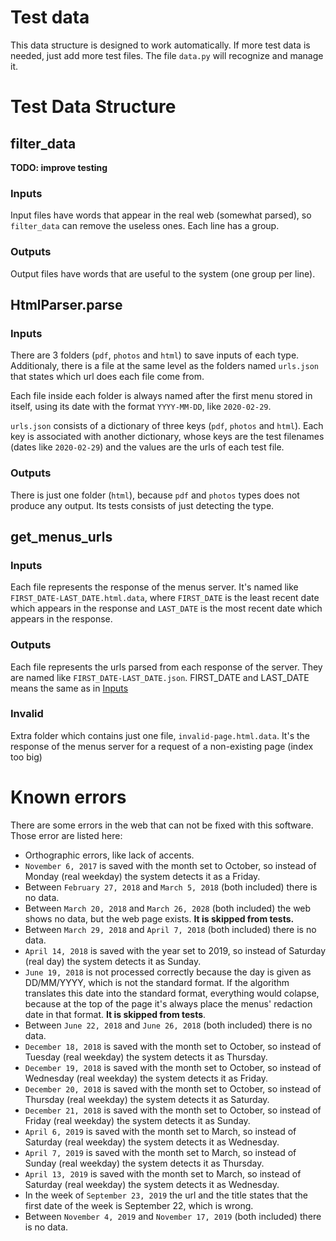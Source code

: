 # Test data
This data structure is designed to work automatically. If more test data is needed, just add more test files.
The file `data.py` will recognize and manage it.


# Test Data Structure

## filter_data
**TODO: improve testing**

### Inputs
Input files have words that appear in the real web (somewhat parsed), so `filter_data`
can remove the useless ones. Each line has a group.

### Outputs
Output files have words that are useful to the system (one group per line).


## HtmlParser.parse
### Inputs
There are 3 folders (`pdf`, `photos` and `html`) to save inputs of each type. Additionaly, there is
a file at the same level as the folders named `urls.json` that states which url does each file come from.

Each file inside each folder is always named after the first menu stored in itself, using its date with the format `YYYY-MM-DD`, like `2020-02-29`.

`urls.json` consists of a dictionary of three keys (`pdf`, `photos` and `html`). Each key is associated with
another dictionary, whose keys are the test filenames (dates like `2020-02-29`) and the values are the
urls of each test file.

### Outputs
There is just one folder (`html`), because `pdf` and `photos` types does not produce any output. Its tests consists of just detecting the type.

## get_menus_urls
### Inputs
Each file represents the response of the menus server. It's named like `FIRST_DATE-LAST_DATE.html.data`, where `FIRST_DATE` is the least recent date which appears in the response and `LAST_DATE` is the most recent date which appears in the response.

### Outputs
Each file represents the urls parsed from each response of the server. They are named like `FIRST_DATE-LAST_DATE.json`. FIRST_DATE and LAST_DATE means the same as in [Inputs](#inputs-2)

### Invalid
Extra folder which contains just one file, `invalid-page.html.data`. It's the response of the menus server for a request of a non-existing page (index too big)

# Known errors
There are some errors in the web that can not be fixed with this software. Those error are listed here:

* Orthographic errors, like lack of accents.
* `November 6, 2017` is saved with the month set to October, so instead of Monday (real weekday) the system detects it as a Friday.
* Between `February 27, 2018` and `March 5, 2018` (both included) there is no data.
* Between `March 20, 2018` and `March 26, 2028` (both included) the web shows no data, but the web page exists. **It is skipped from tests.**
* Between `March 29, 2018` and `April 7, 2018` (both included) there is no data.
* `April 14, 2018` is saved with the year set to 2019, so instead of Saturday (real day) the system detects it as Sunday.
* `June 19, 2018` is not processed correctly because the day is given as DD/MM/YYYY, which is not the standard format. If the algorithm translates this date into the standard format, everything would colapse, because at the top of the page it's always place the menus' redaction date in that format. **It is skipped from tests**.
* Between `June 22, 2018` and `June 26, 2018` (both included) there is no data.
* `December 18, 2018` is saved with the month set to October, so instead of Tuesday (real weekday) the system detects it as Thursday.
* `December 19, 2018` is saved with the month set to October, so instead of Wednesday (real weekday) the system detects it as Friday.
* `December 20, 2018` is saved with the month set to October, so instead of Thursday (real weekday) the system detects it as Saturday.
* `December 21, 2018` is saved with the month set to October, so instead of Friday (real weekday) the system detects it as Sunday.
* `April 6, 2019` is saved with the month set to March, so instead of Saturday (real weekday) the system detects it as Wednesday.
* `April 7, 2019` is saved with the month set to March, so instead of Sunday (real weekday) the system detects it as Thursday.
* `April 13, 2019` is saved with the month set to March, so instead of Saturday (real weekday) the system detects it as Wednesday.
* In the week of `September 23, 2019` the url and the title states that the first date of the week is September 22, which is wrong.
* Between `November 4, 2019` and `November 17, 2019` (both included) there is no data.
